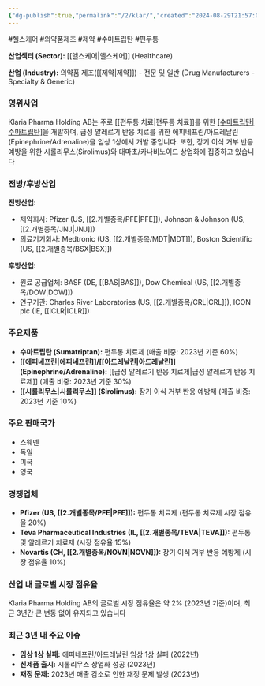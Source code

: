 ```yaml
---
{"dg-publish":true,"permalink":"/2/klar/","created":"2024-08-29T21:57:01.325+09:00","updated":"2025-06-03T20:05:59.745+09:00"}
---
```


#헬스케어 #의약품제조 #제약 #수마트립탄 #편두통


**산업섹터 (Sector):** [[헬스케어\|헬스케어]] (Healthcare)  

**산업 (Industry):** 의약품 제조([[제약\|제약]]) - 전문 및 일반 (Drug Manufacturers - Specialty & Generic)

### 영위사업

Klaria Pharma Holding AB는 주로 [[편두통 치료\|편두통 치료]]를 위한 [[수마트립탄\|수마트립탄]](Sumatriptan)을 개발하며, 급성 알레르기 반응 치료를 위한 에피네프린/아드레날린(Epinephrine/Adrenaline)을 임상 1상에서 개발 중입니다. 또한, 장기 이식 거부 반응 예방을 위한 시롤리무스(Sirolimus)와 대마초/카나비노이드 상업화에 집중하고 있습니다

### 전방/후방산업

**전방산업:**

- 제약회사: Pfizer (US, [[2.개별종목/PFE\|PFE]]), Johnson & Johnson (US, [[2.개별종목/JNJ\|JNJ]])
- 의료기기회사: Medtronic (US, [[2.개별종목/MDT\|MDT]]), Boston Scientific (US, [[2.개별종목/BSX\|BSX]])

**후방산업:**

- 원료 공급업체: BASF (DE, [[BAS\|BAS]]), Dow Chemical (US, [[2.개별종목/DOW\|DOW]])
- 연구기관: Charles River Laboratories (US, [[2.개별종목/CRL\|CRL]]), ICON plc (IE, [[ICLR\|ICLR]])

### 주요제품

- **수마트립탄 (Sumatriptan):** 편두통 치료제 (매출 비중: 2023년 기준 60%)
- **[[에피네프린\|에피네프린]]/[[아드레날린\|아드레날린]] (Epinephrine/Adrenaline):** [[급성 알레르기 반응 치료제\|급성 알레르기 반응 치료제]] (매출 비중: 2023년 기준 30%)
- **[[시롤리무스\|시롤리무스]] (Sirolimus):** 장기 이식 거부 반응 예방제 (매출 비중: 2023년 기준 10%)

### 주요 판매국가

- 스웨덴
- 독일
- 미국
- 영국

### 경쟁업체

- **Pfizer (US, [[2.개별종목/PFE\|PFE]]):** 편두통 치료제 (편두통 치료제 시장 점유율 20%)
- **Teva Pharmaceutical Industries (IL, [[2.개별종목/TEVA\|TEVA]]):** 편두통 및 알레르기 치료제 (시장 점유율 15%)
- **Novartis (CH, [[2.개별종목/NOVN\|NOVN]]):** 장기 이식 거부 반응 예방제 (시장 점유율 10%)

### 산업 내 글로벌 시장 점유율

Klaria Pharma Holding AB의 글로벌 시장 점유율은 약 2% (2023년 기준)이며, 최근 3년간 큰 변동 없이 유지되고 있습니다

### 최근 3년 내 주요 이슈

- **임상 1상 실패:** 에피네프린/아드레날린 임상 1상 실패 (2022년)
- **신제품 출시:** 시롤리무스 상업화 성공 (2023년)
- **재정 문제:** 2023년 매출 감소로 인한 재정 문제 발생 (2023년)